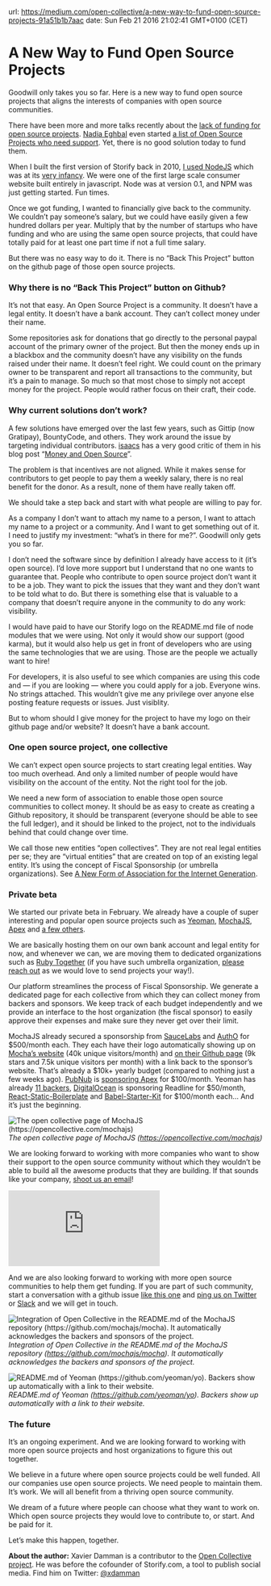 url: https://medium.com/open-collective/a-new-way-to-fund-open-source-projects-91a51b1b7aac
date: Sun Feb 21 2016 21:02:41 GMT+0100 (CET)


# A New Way to Fund Open Source Projects

Goodwill only takes you so far. Here is a new way to fund open source projects that aligns the interests of companies with open source communities.

There have been more and more talks recently about the [lack of funding for open source projects](https://medium.com/@nayafia/how-i-stumbled-upon-the-internet-s-biggest-blind-spot-b9aa23618c58#.3b54k46ze). [Nadia Eghbal](undefined) even started [a list of Open Source Projects who need support](http://fundingoss.com). Yet, there is no good solution today to fund them.

When I built the first version of Storify back in 2010, [I used NodeJS](https://twitter.com/xdamman/status/25699453621) which was at its [very infancy](https://twitter.com/xdamman/status/11655621996716032). We were one of the first large scale consumer website built entirely in javascript. Node was at version 0.1, and NPM was just getting started. Fun times.

Once we got funding, I wanted to financially give back to the community. We couldn’t pay someone’s salary, but we could have easily given a few hundred dollars per year. Multiply that by the number of startups who have funding and who are using the same open source projects, that could have totally paid for at least one part time if not a full time salary.

But there was no easy way to do it. There is no “Back This Project” button on the github page of those open source projects.

### Why there is no “Back This Project” button on Github?

It’s not that easy. An Open Source Project is a community. It doesn’t have a legal entity. It doesn’t have a bank account. They can’t collect money under their name.

Some repositories ask for donations that go directly to the personal paypal account of the primary owner of the project. But then the money ends up in a blackbox and the community doesn’t have any visibility on the funds raised under their name. It doesn’t feel right. We could count on the primary owner to be transparent and report all transactions to the community, but it’s a pain to manage. So much so that most chose to simply not accept money for the project. People would rather focus on their craft, their code.

### Why current solutions don’t work?

A few solutions have emerged over the last few years, such as Gittip (now Gratipay), BountyCode, and others. They work around the issue by targeting individual contributors. [isaacs](undefined) has a very good critic of them in his blog post “[Money and Open Source](https://medium.com/open-source-life/money-and-open-source-d44a1953749c#.gcuta73xm)”.

The problem is that incentives are not aligned. While it makes sense for contributors to get people to pay them a weekly salary, there is no real benefit for the donor. As a result, none of them have really taken off.

We should take a step back and start with what people are willing to pay for.

As a company I don’t want to attach my name to a person, I want to attach my name to a project or a community. And I want to get something out of it. I need to justify my investment: “what’s in there for me?”. Goodwill only gets you so far.

I don’t need the software since by definition I already have access to it (it’s open source). I’d love more support but I understand that no one wants to guarantee that. People who contribute to open source project don’t want it to be a job. They want to pick the issues that they want and they don’t want to be told what to do. But there is something else that is valuable to a company that doesn’t require anyone in the community to do any work: visibility.

I would have paid to have our Storify logo on the README.md file of node modules that we were using. Not only it would show our support (good karma), but it would also help us get in front of developers who are using the same technologies that we are using. Those are the people we actually want to hire!

For developers, it is also useful to see which companies are using this code and — if you are looking — where you could apply for a job. Everyone wins. No strings attached. This wouldn’t give me any privilege over anyone else posting feature requests or issues. Just visiblity.

But to whom should I give money for the project to have my logo on their github page and/or website? It doesn’t have a bank account.

### One open source project, one collective

We can’t expect open source projects to start creating legal entities. Way too much overhead. And only a limited number of people would have visibility on the account of the entity. Not the right tool for the job.

We need a new form of association to enable those open source communities to collect money. It should be as easy to create as creating a Github repository, it should be transparent (everyone should be able to see the full ledger), and it should be linked to the project, not to the individuals behind that could change over time.

We call those new entities “open collectives”. They are not real legal entities per se; they are “virtual entities” that are created on top of an existing legal entity. It’s using the concept of Fiscal Sponsorship (or umbrella organizations). See [A New Form of Association for the Internet Generation](https://medium.com/open-collective/a-new-form-of-association-for-the-internet-generation-part-2-fe6d8415f444#.wa080i246).

### Private beta

We started our private beta in February. We already have a couple of super interesting and popular open source projects such as [Yeoman](https://opencollective.com/yeoman), [MochaJS](https://opencollective.com/mochajs), [Apex](https://opencollective.com/apex) and [a few others](https://opencollective.com/opensource).

We are basically hosting them on our own bank account and legal entity for now, and whenever we can, we are moving them to dedicated organizations such as [Ruby Together](http://rubytogether.org) (if you have such umbrella organization, [please reach out](mailto:info@opencollective.com) as we would love to send projects your way!).

Our platform streamlines the process of Fiscal Sponsorship. We generate a dedicated page for each collective from which they can collect money from backers and sponsors. We keep track of each budget independently and we provide an interface to the host organization (the fiscal sponsor) to easily approve their expenses and make sure they never get over their limit.

MochaJS already secured a sponsorship from [SauceLabs](https://saucelabs.com/javascript/mocha-js?utm_campaign=brand&utm_medium=display&utm_source=mochajs) and [AuthO](https://auth0.com/?utm_source=opencollective&utm_medium=sp&utm_campaign=mochajs) for $500/month each. They each have their logo automatically showing up on [Mocha’s website](http://mochajs.org/) (40k unique visitors/month) and [on their Github page](https://github.com/mochajs/mocha) (9k stars and 7.5k unique visitors per month) with a link back to the sponsor’s website. That’s already a $10k+ yearly budget (compared to nothing just a few weeks ago). [PubNub](https://www.pubnub.com) is [sponsoring Apex](https://github.com/apex/apex#sponsors) for $100/month. Yeoman has already [11 backers](https://github.com/yeoman/yo#backers), [DigitalOcean](https://www.digitalocean.com/?utm_source=github&utm_medium=oss_sponsorships&utm_campaign=opencollective) is sponsoring Readline for $50/month, [React-Static-Boilerplate](https://github.com/koistya/react-static-boilerplate#sponsors) and [Babel-Starter-Kit](https://github.com/kriasoft/babel-starter-kit) for $100/month each… And it’s just the beginning.

![The open collective page of MochaJS (https://opencollective.com/mochajs)](https://cdn-images-1.medium.com/max/2000/1*mjynsTgkZTKexr4EV0B6oA.png)*The open collective page of MochaJS (https://opencollective.com/mochajs)*

We are looking forward to working with more companies who want to show their support to the open source community without which they wouldn’t be able to build all the awesome products that they are building. If that sounds like your company, [shoot us an email](mailto:info@opencollective.com)!

<iframe src="https://medium.com/media/a8d9c0d1ef8696b12a6563aa5768f117" frameborder=0></iframe>

And we are also looking forward to working with more open source communities to help them get funding. If you are part of such community, start a conversation with a github issue [like this one](https://github.com/koajs/koa/issues/729) and [ping us on Twitter](https://twitter.com/intent/tweet?status=%40opencollect%20can%20you%20create%20an%20open%20collective%20for%20our%20community?%20See%20https://github.com/...) or [Slack](https://slack.opencollective.com) and we will get in touch.

![Integration of Open Collective in the README.md of the MochaJS repository (https://github.com/mochajs/mocha). It automatically acknowledges the backers and sponsors of the project.](https://cdn-images-1.medium.com/max/6030/1*viAA-MFWGn75RXacAGdayQ.png)*Integration of Open Collective in the README.md of the MochaJS repository (https://github.com/mochajs/mocha). It automatically acknowledges the backers and sponsors of the project.*

![README.md of Yeoman (https://github.com/yeoman/yo). Backers show up automatically with a link to their website.](https://cdn-images-1.medium.com/max/3984/1*f14vVcMHQpMF7rbTc7lydw.png)*README.md of Yeoman (https://github.com/yeoman/yo). Backers show up automatically with a link to their website.*

### The future

It’s an ongoing experiment. And we are looking forward to working with more open source projects and host organizations to figure this out together.

We believe in a future where open source projects could be well funded. All our companies use open source projects. We need people to maintain them. It’s work. We will all benefit from a thriving open source community.

We dream of a future where people can choose what they want to work on. Which open source projects they would love to contribute to, or start. And be paid for it.

Let’s make this happen, together.

**About the author:**
Xavier Damman is a contributor to the [Open Collective project](https://github.com/opencollective/opencollective). He was before the cofounder of Storify.com, a tool to publish social media. Find him on Twitter: [@xdamman](https://twitter.com/xdamman)
